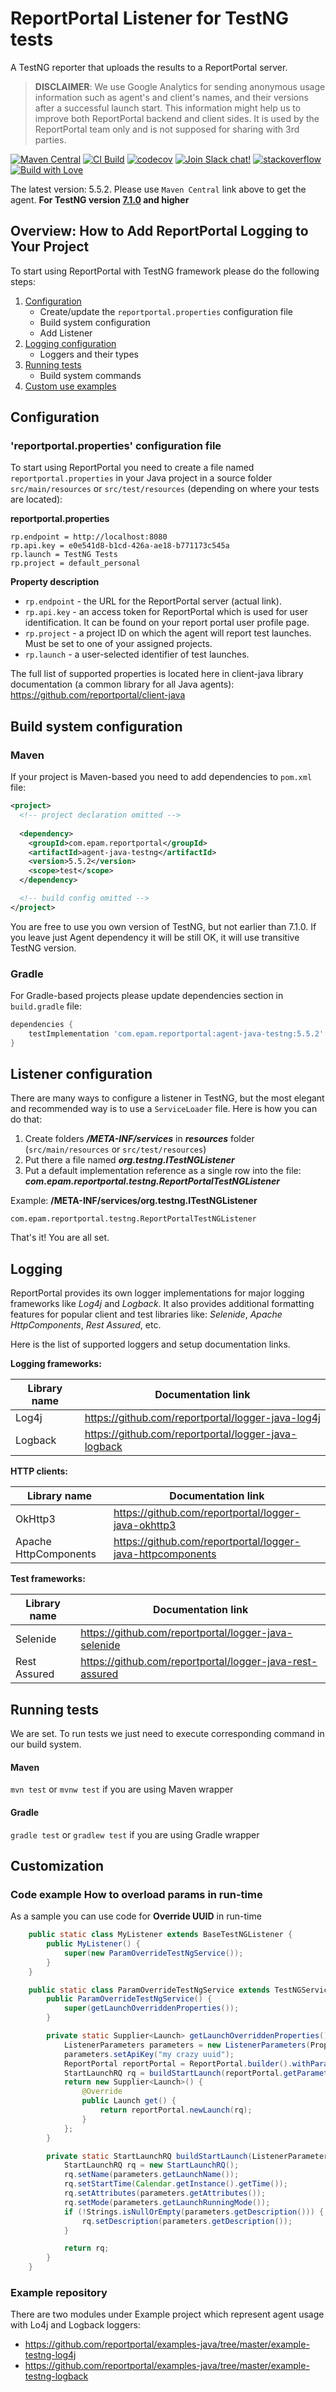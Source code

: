 # ReportPortal Listener for TestNG tests
A TestNG reporter that uploads the results to a ReportPortal server.

> **DISCLAIMER**: We use Google Analytics for sending anonymous usage information such as agent's and client's names, and their versions
> after a successful launch start. This information might help us to improve both ReportPortal backend and client sides. It is used by the
> ReportPortal team only and is not supposed for sharing with 3rd parties.

[![Maven Central](https://img.shields.io/maven-central/v/com.epam.reportportal/agent-java-testng.svg?label=Maven%20Central)](https://central.sonatype.com/artifact/com.epam.reportportal/agent-java-testng)
[![CI Build](https://github.com/reportportal/agent-java-testNG/actions/workflows/ci.yml/badge.svg)](https://github.com/reportportal/agent-java-testNG/actions/workflows/ci.yml)
[![codecov](https://codecov.io/gh/reportportal/agent-java-testNG/branch/develop/graph/badge.svg?token=CshHrWt7sS)](https://codecov.io/gh/reportportal/agent-java-testNG)
[![Join Slack chat!](https://img.shields.io/badge/slack-join-brightgreen.svg)](https://slack.epmrpp.reportportal.io/)
[![stackoverflow](https://img.shields.io/badge/reportportal-stackoverflow-orange.svg?style=flat)](http://stackoverflow.com/questions/tagged/reportportal)
[![Build with Love](https://img.shields.io/badge/build%20with-❤%EF%B8%8F%E2%80%8D-lightgrey.svg)](http://reportportal.io?style=flat)

The latest version: 5.5.2. Please use `Maven Central` link above to get the agent.
**For TestNG version [7.1.0](https://central.sonatype.com/artifact/org.testng/testng/7.1.0) and higher**

## Overview: How to Add ReportPortal Logging to Your Project

To start using ReportPortal with TestNG framework please do the following steps:

1. [Configuration](#configuration)
    * Create/update the `reportportal.properties` configuration file
    * Build system configuration
    * Add Listener
2. [Logging configuration](#logging)
    * Loggers and their types
3. [Running tests](#running-tests)
    * Build system commands
4. [Custom use examples](#customization)

## Configuration
### 'reportportal.properties' configuration file

To start using ReportPortal you need to create a file named `reportportal.properties` in your Java project in a source
folder `src/main/resources` or `src/test/resources` (depending on where your tests are located):

**reportportal.properties**

```
rp.endpoint = http://localhost:8080
rp.api.key = e0e541d8-b1cd-426a-ae18-b771173c545a
rp.launch = TestNG Tests
rp.project = default_personal
```

**Property description**

* `rp.endpoint` - the URL for the ReportPortal server (actual link).
* `rp.api.key` - an access token for ReportPortal which is used for user identification. It can be found on your report
  portal user profile page.
* `rp.project` - a project ID on which the agent will report test launches. Must be set to one of your assigned
  projects.
* `rp.launch` - a user-selected identifier of test launches.


The full list of supported properties is located here in client-java library documentation (a common library for all
Java agents): https://github.com/reportportal/client-java

## Build system configuration

### Maven

If your project is Maven-based you need to add dependencies to `pom.xml` file:
```xml
<project>
  <!-- project declaration omitted -->
  
  <dependency>
    <groupId>com.epam.reportportal</groupId>
    <artifactId>agent-java-testng</artifactId>
    <version>5.5.2</version>
    <scope>test</scope>
  </dependency>

  <!-- build config omitted -->
</project>
```
You are free to use you own version of TestNG, but not earlier than 7.1.0. If you leave just Agent dependency it will
be still OK, it will use transitive TestNG version.

### Gradle

For Gradle-based projects please update dependencies section in `build.gradle` file:
```groovy
dependencies {
    testImplementation 'com.epam.reportportal:agent-java-testng:5.5.2'
}
```

## Listener configuration
There are many ways to configure a listener in TestNG, but the most elegant and recommended way is to use a
`ServiceLoader` file. Here is how you can do that:

1. Create folders **_/META-INF/services_** in **_resources_** folder (`src/main/resources` or `src/test/resources`)
2. Put there a file named **_org.testng.ITestNGListener_**
3. Put a default implementation reference as a single row into the file: **_com.epam.reportportal.testng.ReportPortalTestNGListener_**

Example:
__/META-INF/services/org.testng.ITestNGListener__
```none
com.epam.reportportal.testng.ReportPortalTestNGListener
```

That's it! You are all set.

## Logging

ReportPortal provides its own logger implementations for major logging frameworks like *Log4j* and *Logback*. It also
provides additional formatting features for popular client and test libraries like: *Selenide*, *Apache HttpComponents*,
*Rest Assured*, etc.

Here is the list of supported loggers and setup documentation links.

**Logging frameworks:**

| **Library name**       | **Documentation link**                                      |
|------------------------|-------------------------------------------------------------|
| Log4j                  | https://github.com/reportportal/logger-java-log4j           |
| Logback                | https://github.com/reportportal/logger-java-logback         |

**HTTP clients:**

| **Library name**       | **Documentation link**                                      |
|------------------------|-------------------------------------------------------------|
| OkHttp3                | https://github.com/reportportal/logger-java-okhttp3         |
| Apache HttpComponents  | https://github.com/reportportal/logger-java-httpcomponents  |

**Test frameworks:**

| **Library name** | **Documentation link**                                     |
|------------------|------------------------------------------------------------|
| Selenide         | https://github.com/reportportal/logger-java-selenide       |
| Rest Assured     | https://github.com/reportportal/logger-java-rest-assured   |

## Running tests

We are set. To run tests we just need to execute corresponding command in our build system.

#### Maven

`mvn test` or `mvnw test` if you are using Maven wrapper

#### Gradle

`gradle test` or `gradlew test` if you are using Gradle wrapper

## Customization

### Code example How to overload params in run-time

As a sample you can use code for **Override UUID** in run-time
```java
	public static class MyListener extends BaseTestNGListener {
		public MyListener() {
			super(new ParamOverrideTestNgService());
		}
	}

	public static class ParamOverrideTestNgService extends TestNGService {
		public ParamOverrideTestNgService() {
			super(getLaunchOverriddenProperties());
		}

		private static Supplier<Launch> getLaunchOverriddenProperties() {
			ListenerParameters parameters = new ListenerParameters(PropertiesLoader.load());
			parameters.setApiKey("my crazy uuid");
			ReportPortal reportPortal = ReportPortal.builder().withParameters(parameters).build();
			StartLaunchRQ rq = buildStartLaunch(reportPortal.getParameters());
			return new Supplier<Launch>() {
				@Override
				public Launch get() {
					return reportPortal.newLaunch(rq);
				}
			};
		}

		private static StartLaunchRQ buildStartLaunch(ListenerParameters parameters) {
			StartLaunchRQ rq = new StartLaunchRQ();
			rq.setName(parameters.getLaunchName());
			rq.setStartTime(Calendar.getInstance().getTime());
			rq.setAttributes(parameters.getAttributes());
			rq.setMode(parameters.getLaunchRunningMode());
			if (!Strings.isNullOrEmpty(parameters.getDescription())) {
				rq.setDescription(parameters.getDescription());
			}

			return rq;
		}
	}
```

### Example repository

There are two modules under Example project which represent agent usage with Lo4j and Logback loggers:
* https://github.com/reportportal/examples-java/tree/master/example-testng-log4j
* https://github.com/reportportal/examples-java/tree/master/example-testng-logback
